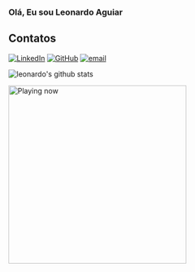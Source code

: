 <!--START_SECTION:activity-->

### Olá, Eu sou Leonardo Aguiar

## Contatos
[<img alt="LinkedIn" src="https://img.shields.io/badge/linkedin%20-%230077B5.svg?&style=for-the-badge&logo=linkedin&logoColor=white"/>]("https://linkedin.com/leonardodeaguiar")
[<img alt="GitHub" src="https://img.shields.io/badge/github%20-%23121011.svg?&style=for-the-badge&logo=github&logoColor=white"/>]("https://github.com/leonardodeaguiar")
[<img alt="email" src="https://img.shields.io/static/v1?label=Email&logo=at&message=Leonardodeaguiar@outlook.com.br&color=white&style=for-the-badge" />]("mailto:leonardodeaguiar@outlook.com.br")
<!--
**Leonardodeaguiar/Leonardodeaguiar** is a ✨ _special_ ✨ repository because its `README.md` (this file) appears on your GitHub profile.

Here are some ideas to get you started:

- 🔭 I’m currently working on ...
- 🌱 I’m currently learning ...
- 👯 I’m looking to collaborate on ...
- 🤔 I’m looking for help with ...
- 💬 Ask me about ...
- 📫 How to reach me: ...
- 😄 Pronouns: ...
- ⚡ Fun fact: ...
-->
<img alt="leonardo's github stats" src="https://github-readme-stats-two-peach.vercel.app/api?username=Leonardodeaguiar&show_icons=true&theme=tokyonight" />

 [<img src="https://spotify-now-psi.vercel.app/api/spotify" alt="Playing now" width="350" />](https://open.spotify.com/user/lenrd)

